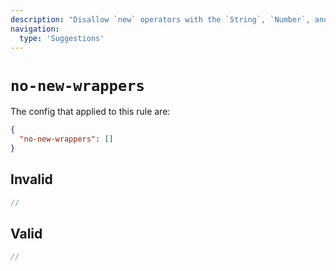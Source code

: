 ```yaml
---
description: "Disallow `new` operators with the `String`, `Number`, and `Boolean` objects"
navigation:
  type: 'Suggestions'
---
```


# `no-new-wrappers`

The config that applied to this rule are:

```json
{
  "no-new-wrappers": []
}
```

## Invalid

```js invalid
//
```

## Valid

```js valid
//
```
  
